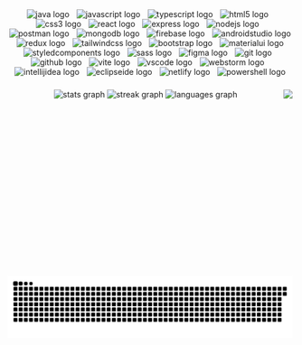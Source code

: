 <h2 align="left"></h2>

###

<div align="center">
  <img src="https://skillicons.dev/icons?i=java" height="70" alt="java logo"  />
  <img width="5" />
  <img src="https://skillicons.dev/icons?i=js" height="70" alt="javascript logo"  />
  <img width="5" />
  <img src="https://skillicons.dev/icons?i=ts" height="70" alt="typescript logo"  />
  <img width="5" />
  <img src="https://skillicons.dev/icons?i=html" height="70" alt="html5 logo"  />
  <img width="5" />
  <img src="https://skillicons.dev/icons?i=css" height="70" alt="css3 logo"  />
  <img width="5" />
  <img src="https://skillicons.dev/icons?i=react" height="70" alt="react logo"  />
  <img width="5" />
  <img src="https://skillicons.dev/icons?i=express" height="70" alt="express logo"  />
  <img width="5" />
  <img src="https://skillicons.dev/icons?i=nodejs" height="70" alt="nodejs logo"  />
  <img width="5" />
  <img src="https://skillicons.dev/icons?i=postman" height="70" alt="postman logo"  />
  <img width="5" />
  <img src="https://skillicons.dev/icons?i=mongodb" height="70" alt="mongodb logo"  />
  <img width="5" />
  <img src="https://skillicons.dev/icons?i=firebase" height="70" alt="firebase logo"  />
  <img width="5" />
  <img src="https://cdn.jsdelivr.net/gh/devicons/devicon/icons/androidstudio/androidstudio-original.svg" height="70" alt="androidstudio logo"  />
  <img width="5" />
  <img src="https://skillicons.dev/icons?i=redux" height="70" alt="redux logo"  />
  <img width="5" />
  <img src="https://skillicons.dev/icons?i=tailwind" height="70" alt="tailwindcss logo"  />
  <img width="5" />
  <img src="https://cdn.jsdelivr.net/gh/devicons/devicon/icons/bootstrap/bootstrap-original.svg" height="70" alt="bootstrap logo"  />
  <img width="5" />
  <img src="https://skillicons.dev/icons?i=materialui" height="70" alt="materialui logo"  />
  <img width="5" />
  <img src="https://skillicons.dev/icons?i=styledcomponents" height="70" alt="styledcomponents logo"  />
  <img width="5" />
  <img src="https://skillicons.dev/icons?i=sass" height="70" alt="sass logo"  />
  <img width="5" />
  <img src="https://cdn.jsdelivr.net/gh/devicons/devicon/icons/figma/figma-original.svg" height="70" alt="figma logo"  />
  <img width="5" />
  <img src="https://skillicons.dev/icons?i=git" height="70" alt="git logo"  />
  <img width="5" />
  <img src="https://skillicons.dev/icons?i=github" height="70" alt="github logo"  />
  <img width="5" />
  <img src="https://skillicons.dev/icons?i=vite" height="70" alt="vite logo"  />
  <img width="5" />
  <img src="https://skillicons.dev/icons?i=vscode" height="70" alt="vscode logo"  />
  <img width="5" />
  <img src="https://cdn.jsdelivr.net/gh/devicons/devicon/icons/webstorm/webstorm-original.svg" height="70" alt="webstorm logo"  />
  <img width="5" />
  <img src="https://skillicons.dev/icons?i=idea" height="70" alt="intellijidea logo"  />
  <img width="5" />
  <img src="https://skillicons.dev/icons?i=eclipse" height="70" alt="eclipseide logo"  />
  <img width="5" />
  <img src="https://skillicons.dev/icons?i=netlify" height="70" alt="netlify logo"  />
  <img width="5" />
  <img src="https://skillicons.dev/icons?i=powershell" height="70" alt="powershell logo"  />
</div>

###

<div align="left">
</div>

###

<img align="right" height="330" src="https://media2.giphy.com/media/v1.Y2lkPTc5MGI3NjExOGJnMDVkYnV5NHllYXl2YnJod3JobjR4MWljMHFncGdrZGdhNTJsciZlcD12MV9pbnRlcm5hbF9naWZfYnlfaWQmY3Q9Zw/QUXYcgCwvCm4cKcrI3/giphy.gif"  />

###

<div align="center">
  <img src="https://github-readme-stats.vercel.app/api?username=nelman25&hide_title=false&hide_rank=false&show_icons=true&include_all_commits=true&count_private=true&disable_animations=false&theme=dracula&locale=en&hide_border=false" height="150" alt="stats graph"  />
  <img src="https://streak-stats.demolab.com?user=nelman25&locale=en&mode=daily&theme=dracula&hide_border=false&border_radius=5" height="150" alt="streak graph"  />
  <img src="https://github-readme-stats.vercel.app/api/top-langs?username=nelman25&locale=en&hide_title=false&layout=compact&card_width=320&langs_count=12&theme=dracula&hide_border=false" height="175" alt="languages graph"  />
</div>

###

<br clear="both">

<img src="https://raw.githubusercontent.com/nelman25/nelman25/output/snake.svg" alt="Snake animation" />

###
